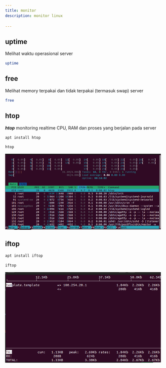```yaml
---
title: monitor
description: monitor linux

---
```

## uptime
Melihat waktu operasional server
```sh 
uptime
```
## free
Melihat memory terpakai dan tidak terpakai (termasuk swap) server
```sh 
free
```

## htop
***htop*** monitoring realtime CPU, RAM dan proses yang berjalan pada server

```sh
apt install htop
```
```sh
htop
```
![htop](/src/assets/linux/htop.png "htop")


## iftop
```sh
apt install iftop
```
```sh
iftop
```
![iftop](/src/assets/linux/iftop.png "iftop")

